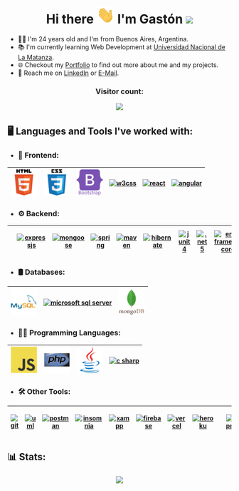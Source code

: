 <h1 align="Center">  Hi there <img src="https://raw.githubusercontent.com/ABSphreak/ABSphreak/master/gifs/Hi.gif" width="40px" /> I'm Gastón <img src="https://media.giphy.com/media/WUlplcMpOCEmTGBtBW/giphy.gif" width="40px"></h1>

- 🧔🏻 I'm 24 years old and I'm from Buenos Aires, Argentina.
- 📚 I'm currently learning Web Development at [Universidad Nacional de La Matanza](https://www.unlam.edu.ar/).
- 🌐 Checkout my [Portfolio](https://gastonperez.ar) to find out more about me and my projects.
- 💼 Reach me on [LinkedIn](https://www.linkedin.com/in/gaston-ezequiel-perez/) or [E-Mail](mailto:gastonperez97@gmail.com).

<h3 align="center">

Visitor count:

  <img src="https://profile-counter.glitch.me/gastonperez97/count.svg" />
</h3>

## 🖥️ Languages and Tools I've worked with:

- <h3>👀 Frontend:</h3>

| [<img src="https://raw.githubusercontent.com/devicons/devicon/master/icons/html5/html5-original-wordmark.svg" alt="html5" width="60" height="60">](https://www.w3.org/html/) | [<img src="https://raw.githubusercontent.com/devicons/devicon/master/icons/css3/css3-original-wordmark.svg" alt="css3" width="60" height="60">](https://www.w3schools.com/css/)  | [<img src="https://raw.githubusercontent.com/devicons/devicon/master/icons/bootstrap/bootstrap-plain-wordmark.svg" alt="bootstrap" width="60" height="60">](https://getbootstrap.com) | [<img src="https://user-images.githubusercontent.com/58083159/128257294-6caf81ce-7e38-4927-84bc-aba6b6a87811.png" alt="w3css" width="60">](https://www.w3schools.com/w3css/default.asp) | [<img src="https://user-images.githubusercontent.com/58083159/154823721-b99c9ecf-9dc2-4f21-a95f-a0ba2ee994f2.png" alt="react" width="60" height="50">](https://reactjs.org/) | [<img src="https://angular.io/assets/images/logos/angular/angular.svg" alt="angular" width="60" height="60">](https://angular.io)
|---|---|---|---|---|---|

- <h3>⚙️ Backend:</h3>
  
| [<img src="https://raw.githubusercontent.com/devicons/devicon/master/icons/nodejs/nodejs-original-wordmark.svg" alt="nodejs" width="60" height="60">](https://nodejs.org) | [<img src="https://user-images.githubusercontent.com/58083159/144481306-e4af20fd-e4be-48dd-9286-2fa1773e6395.png" alt="expressjs" width="60">](https://expressjs.com)  | [<img src="https://user-images.githubusercontent.com/58083159/144489604-151843e5-4b60-4ca7-b593-8992e23674e3.png" alt="mongoose" width="60">](https://mongoosejs.com/)  | [<img src="https://user-images.githubusercontent.com/58083159/144486094-07973bf6-35c0-4a05-98d7-7a2737643a6d.png" alt="spring" width="60">](https://spring.io/)  | [<img src="https://user-images.githubusercontent.com/58083159/144488001-da655bb4-0aa2-402b-954a-643cda055828.png" alt="maven" width="60">](https://maven.apache.org/)  | [<img src="https://user-images.githubusercontent.com/58083159/144488112-72151ec2-30ed-4679-b04f-38110ec38fa3.png" alt="hibernate" width="60">](https://hibernate.org/)  | [<img src="https://user-images.githubusercontent.com/58083159/144488184-9de2b809-c5a7-4b3d-8703-450972b68990.png" alt="j unit 4" width="60">](https://junit.org/junit4/)  | [<img src="https://user-images.githubusercontent.com/58083159/144485283-f17aaf25-7508-41e7-9459-e74223a923b6.png" alt=".net 5" width="60">](https://dotnet.microsoft.com/)  | [<img src="https://user-images.githubusercontent.com/58083159/144485757-6f2d4500-c253-4ad5-acdb-e0b7f535483b.png" alt="entity framework core 5" width="60">](https://docs.microsoft.com/en-us/ef/core/what-is-new/ef-core-5.0/whatsnew)
|---|---|---|---|---|---|---|---|---|

- <h3>🛢 Databases:</h3>

| [<img src="https://raw.githubusercontent.com/devicons/devicon/master/icons/mysql/mysql-original-wordmark.svg" alt="mysql" width="60" height="60">](https://www.mysql.com/) | [<img src="https://www.svgrepo.com/show/303229/microsoft-sql-server-logo.svg" alt="microsoft sql server" width="60" height="60">](https://www.microsoft.com/en-us/sql-server)  | [<img src="https://raw.githubusercontent.com/devicons/devicon/master/icons/mongodb/mongodb-original-wordmark.svg" alt="mongodb" width="60" height="60">](https://www.mongodb.com/)
|---|---|---|

- <h3>👨‍💻 Programming Languages:</h3>

| [<img src="https://raw.githubusercontent.com/devicons/devicon/master/icons/javascript/javascript-original.svg" alt="javascript" width="60" height="60">](https://www.w3schools.com/js/) | [<img src="https://raw.githubusercontent.com/devicons/devicon/master/icons/php/php-original.svg" alt="php" width="60" height="60">](https://www.php.net)  | [<img src="https://raw.githubusercontent.com/devicons/devicon/master/icons/java/java-original.svg" alt="java" width="60" height="60">](https://www.java.com)  | [<img src="https://user-images.githubusercontent.com/58083159/144480051-5950e74c-175c-4acf-ad15-e4aaef08d355.png" alt="c sharp" width="60">](https://docs.microsoft.com/en-us/dotnet/csharp/)
|---|---|---|---|

- <h3>🛠️ Other Tools:</h3>

| [<img src="https://www.vectorlogo.zone/logos/git-scm/git-scm-icon.svg" alt="git" width="60" height="60">](https://git-scm.com/) | [<img src="https://user-images.githubusercontent.com/58083159/144488538-a7102b87-8e75-4062-bff9-fd464aa24dbc.png" alt="uml" width="60">](https://en.wikipedia.org/wiki/Unified_Modeling_Language)  | [<img src="https://www.vectorlogo.zone/logos/getpostman/getpostman-icon.svg" alt="postman" width="60">](https://postman.com) | [<img src="https://seeklogo.com/images/I/insomnia-logo-A35E09EB19-seeklogo.com.png" alt="insomnia" width="60">](https://insomnia.rest/) | [<img src="https://user-images.githubusercontent.com/58083159/128256608-1ba319fb-973f-4318-b7ec-30a2dbd0b653.png" alt="xampp" width="60">](https://www.apachefriends.org/index.html) | [<img src="https://www.vectorlogo.zone/logos/firebase/firebase-icon.svg" alt="firebase" width="60" height="60">](https://firebase.google.com/) | [<img src="https://user-images.githubusercontent.com/58083159/144489055-b0f870cc-f4bc-43ab-9ea6-69e49b042fbb.png" alt="vercel" width="60">](https://vercel.com/) | [<img src="https://www.vectorlogo.zone/logos/heroku/heroku-icon.svg" alt="heroku" width="60">](https://heroku.com) | [<img src="https://raw.githubusercontent.com/devicons/devicon/master/icons/photoshop/photoshop-line.svg" alt="photoshop" width="60" height="60">](https://www.photoshop.com/en) | [<img src="https://cemar.com.co/wp-content/uploads/2020/03/Logo-Adobe_Premiere_Pro.png" alt="adobe premiere" width="60">](https://www.adobe.com/products/premiere.html)
|---|---|---|---|---|---|---|---|---|---|

## 📊 Stats:

<h3 align="center">

![](https://github-readme-stats.vercel.app/api?username=gastonperez97&count_private=true&hide=stars,issues&show_icons=true&theme=chartreuse-dark)
</h3>
